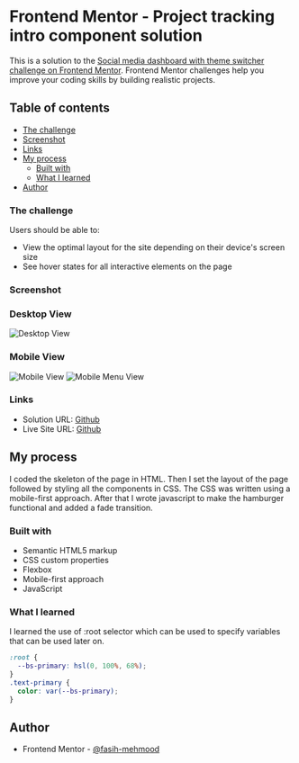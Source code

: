 # Frontend Mentor - Project tracking intro component solution

This is a solution to the [Social media dashboard with theme switcher challenge on Frontend Mentor](https://www.frontendmentor.io/challenges/social-media-dashboard-with-theme-switcher-6oY8ozp_H). Frontend Mentor challenges help you improve your coding skills by building realistic projects. 

## Table of contents

- [The challenge](#the-challenge)
- [Screenshot](#screenshot)
- [Links](#links)
- [My process](#my-process)
  - [Built with](#built-with)
  - [What I learned](#what-i-learned)
- [Author](#author)

### The challenge

Users should be able to:

- View the optimal layout for the site depending on their device's screen size
- See hover states for all interactive elements on the page

### Screenshot

### Desktop View
![Desktop View](./screenshots/desktop.png?raw=true "Desktop View")
### Mobile View
![Mobile View](./screenshots/mobile.png?raw=true "Mobile View")
![Mobile Menu View](./screenshots/mobile-menu.png?raw=true "Mobile Menu View")

### Links

- Solution URL: [Github](https://github.com/fasih-mehmood/social-media-dashboard-with-theme-switcher)
- Live Site URL: [Github](https://fasih-mehmood.github.io/social-media-dashboard-with-theme-switcher)

## My process

I coded the skeleton of the page in HTML.
Then I set the layout of the page followed by styling all the components in CSS.
The CSS was written using a mobile-first approach.
After that I wrote javascript to make the hamburger functional and added a fade transition.

### Built with

- Semantic HTML5 markup
- CSS custom properties
- Flexbox
- Mobile-first approach
- JavaScript

### What I learned

I learned the use of :root selector which can be used to specify variables that can be used later on.

```css
:root {
  --bs-primary: hsl(0, 100%, 68%);
}
.text-primary {
  color: var(--bs-primary);
}
```

## Author

- Frontend Mentor - [@fasih-mehmood](https://www.frontendmentor.io/profile/fasih-mehmood)

